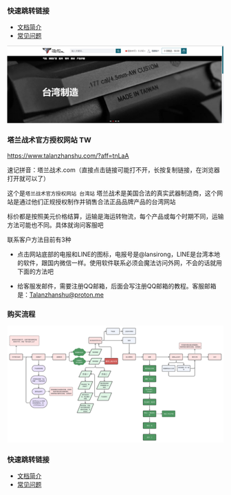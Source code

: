 ### 快速跳转链接
* [文档简介](/)
 * [常见问题](/use/faq)

![](../img/talanzhanshu.png)

### 塔兰战术官方授权网站 TW
https://www.talanzhanshu.com/?aff=tnLaA 


速记拼音：塔兰战术.com（直接点击链接可能打不开，长按复制链接，在浏览器打开就可以了）


这个是`塔兰战术官方授权网站 台湾站`
塔兰战术是美国合法的真实武器制造商，这个网站是通过他们正规授权制作并销售合法正品品牌产品的台湾网站

标价都是按照美元价格结算，运输是海运转物流，每个产品或每个时期不同，运输方法可能也不同。具体就询问客服吧

联系客户方法目前有3种

- 点击网站底部的电报和LINE的图标，电报号是@lansirong，LINE是台湾本地的软件，跟国内微信一样。使用软件联系必须会魔法访问外网，不会的话就用下面的方法吧

- 给客服发邮件，需要注册QQ邮箱，后面会写注册QQ邮箱的教程。客服邮箱是：Talanzhanshu@proton.me


### 购买流程

![](../img/liucheng.png)



### 快速跳转链接
* [文档简介](/)
 * [常见问题](/use/faq)
